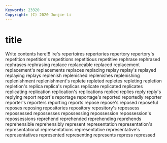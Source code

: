 ```yaml
---
Keywords: 23320
Copyright: (C) 2020 Junjie Li
---
```


# title

Write contents here!!!
ire's 
repertoires 
repertories
repertory 
repertory's 
repetition 
repetition's 
repetitions 
repetitious 
repetitive 
rephrase 
rephrased 
rephrases
rephrasing 
replace 
replaceable 
replaced 
replacement 
replacement's 
replacements 
replaces 
replacing 
replay
replay's 
replayed 
replaying 
replays 
replenish 
replenished 
replenishes 
replenishing 
replenishment 
replenishment's
replete 
repleted 
repletes 
repleting 
repletion 
repletion's 
replica 
replica's 
replicas 
replicate
replicated 
replicates 
replicating 
replication 
replication's 
replications 
replied 
replies 
reply 
reply's
replying 
report 
report's 
reportage 
reportage's 
reported 
reportedly 
reporter 
reporter's 
reporters
reporting 
reports 
repose 
repose's 
reposed 
reposeful 
reposes 
reposing 
repositories 
repository
repository's 
repossess 
repossessed 
repossesses 
repossessing 
repossession 
repossession's 
repossessions 
reprehend 
reprehended
reprehending 
reprehends 
reprehensible 
reprehensibly 
represent 
representation 
representation's 
representational 
representations 
representative
representative's 
representatives 
represented 
representing 
represents 
repress 
repressed 
